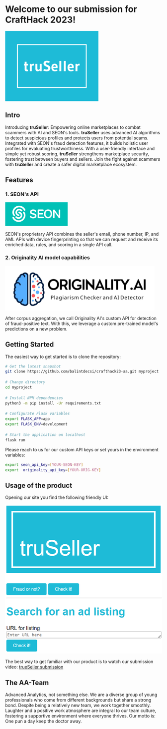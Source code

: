 # Welcome to our submission for CraftHack 2023!


![logo](./images/truSeller-high-resolution-color-logo.png)

## Intro
Introducing **truSeller**: Empowering online marketplaces to combat scammers with AI and SEON's tools. **truSeller** uses advanced AI algorithms to detect suspicious profiles and protects users from potential scams. Integrated with SEON's fraud detection features, it builds holistic user profiles for evaluating trustworthiness. With a user-friendly interface and simple yet robust scoring, **truSeller** strengthens marketplace security, fostering trust between buyers and sellers. Join the fight against scammers with **truSeller** and create a safer digital marketplace ecosystem.

## Features

### 1. SEON's API

![](./images/seon_logo.png)

SEON's proprietary API combines the seller's email, phone number, IP, and AML APIs with device fingerprinting so that we can request and receive its enriched data, rules, and scoring in a single API call.

### 2. Originality AI model capabilities

![](images/originality_ai.png)

After corpus aggregation, we call Originality AI's custom API for detection of fraud-positive text. With this, we leverage a custom pre-trained model's predictions on a new problem.


## Getting Started

The easiest way to get started is to clone the repository:

```bash
# Get the latest snapshot
git clone https://github.com/balintdecsi/crafthack23-aa.git myproject

# Change directory
cd myproject

# Install NPM dependencies
python3 -m pip install -Ur requirements.txt

# Configurate Flask variables
export FLASK_APP=app
export FLASK_ENV=development

# Start the application on localhost
flask run
```

Please reach to us for our custom API keys or set yours in the environment variables:
```bash
export seon_api_key=[YOUR-SEON-KEY]
export  originality_api_key=[YOUR-ORIG-KEY]
```

## Usage of the product

Opening our site you find the following friendly UI:

![](images/front_page.png)

The best way to get familiar with our product is to watch our submission video:
[trueSeller submission](https://www.example.com)

## The AA-Team

Advanced Analytics, not something else. We are a diverse group of young professionals who come from different backgrounds but share a strong bond. Despite being a relatively new team, we work together smoothly. Laughter and a positive work atmosphere are integral to our team culture, fostering a supportive environment where everyone thrives. Our motto is: One pun a day keep the doctor away.
